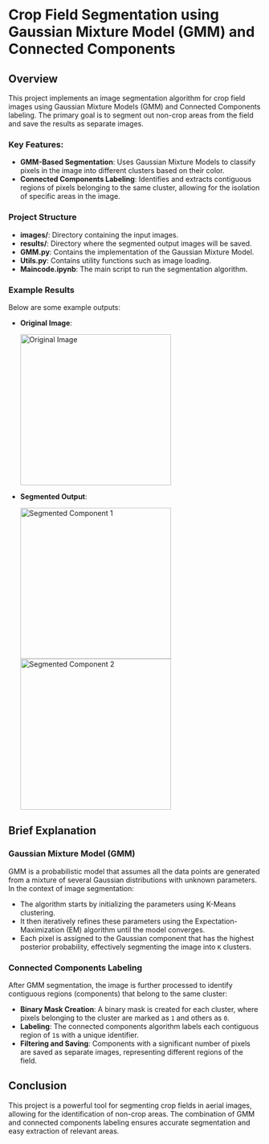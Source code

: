 # Crop Field Segmentation using Gaussian Mixture Model (GMM) and Connected Components

## Overview

This project implements an image segmentation algorithm for crop field images using Gaussian Mixture Models (GMM) and Connected Components labeling. The primary goal is to segment out non-crop areas from the field and save the results as separate images.

### Key Features:

- **GMM-Based Segmentation**: Uses Gaussian Mixture Models to classify pixels in the image into different clusters based on their color.
- **Connected Components Labeling**: Identifies and extracts contiguous regions of pixels belonging to the same cluster, allowing for the isolation of specific areas in the image.

### Project Structure

- **images/**: Directory containing the input images.
- **results/**: Directory where the segmented output images will be saved.
- **GMM.py**: Contains the implementation of the Gaussian Mixture Model.
- **Utils.py**: Contains utility functions such as image loading.
- **Maincode.ipynb**: The main script to run the segmentation algorithm.

### Example Results

Below are some example outputs:

- **Original Image**:
 
  <img src="images/DJI_20240308125440_0001_D.JPG" alt="Original Image" width="300"/>

- **Segmented Output**:
 
  <img src="results/component_0_1.png" alt="Segmented Component 1" width="300"/>
  <img src="results/component_0_3.png" alt="Segmented Component 2" width="300"/>
  
## Brief Explanation

### Gaussian Mixture Model (GMM)

GMM is a probabilistic model that assumes all the data points are generated from a mixture of several Gaussian distributions with unknown parameters. In the context of image segmentation:

- The algorithm starts by initializing the parameters using K-Means clustering.
- It then iteratively refines these parameters using the Expectation-Maximization (EM) algorithm until the model converges.
- Each pixel is assigned to the Gaussian component that has the highest posterior probability, effectively segmenting the image into `K` clusters.

### Connected Components Labeling

After GMM segmentation, the image is further processed to identify contiguous regions (components) that belong to the same cluster:

- **Binary Mask Creation**: A binary mask is created for each cluster, where pixels belonging to the cluster are marked as `1` and others as `0`.
- **Labeling**: The connected components algorithm labels each contiguous region of `1`s with a unique identifier.
- **Filtering and Saving**: Components with a significant number of pixels are saved as separate images, representing different regions of the field.

## Conclusion

This project is a powerful tool for segmenting crop fields in aerial images, allowing for the identification of non-crop areas. The combination of GMM and connected components labeling ensures accurate segmentation and easy extraction of relevant areas.
